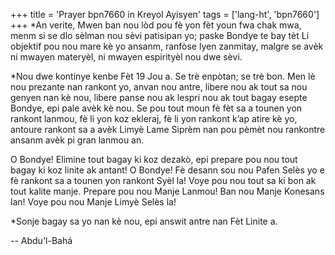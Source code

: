 +++
title = 'Prayer bpn7660 in Kreyol Ayisyen'
tags = ['lang-ht', 'bpn7660']
+++
*An verite, Mwen ban nou lòd pou fè yon fèt youn fwa chak mwa, menm si se dlo sèlman nou sèvi patisipan yo; paske Bondye te bay tèt Li objektif pou nou mare kè yo ansanm, ranfòse lyen zanmitay, malgre se avèk ni mwayen materyèl, ni mwayen espirityèl nou dwe sèvi.
 

*Nou dwe kontinye kenbe Fèt 19 Jou a. Se trè enpòtan; se trè bon. Men lè nou prezante nan rankont yo, anvan nou antre, libere nou ak tout sa nou genyen nan kè nou, libere panse nou ak lespri nou ak tout bagay esepte Bondye, epi pale avèk kè nou. Se pou tout moun fè fèt sa a tounen yon rankont lanmou, fè li yon koz ekleraj, fè li yon rankont k’ap atire kè yo, antoure rankont sa a avèk Limyè Lame Siprèm nan pou pèmèt nou rankontre ansanm avèk pi gran lanmou an. 

O Bondye! Elimine tout bagay ki koz dezakò, epi prepare pou nou tout bagay ki koz linite ak antant! O Bondye! Fè desann sou nou Pafen Selès yo e fè rankont sa a tounen yon rankont Syèl la! Voye pou nou tout sa ki bon ak tout kalite manje. Prepare pou nou Manje Lanmou! Ban nou Manje Konesans lan! Voye pou nou Manje Limyè Selès la!

*Sonje bagay sa yo nan kè nou, epi answit antre nan Fèt Linite a.

-- Abdu'l-Bahá
